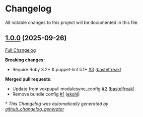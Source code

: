# Changelog

All notable changes to this project will be documented in this file.

## [1.0.0](https://github.com/voxpupuli/puppet-lint-params_not_optional_with_undef-check/tree/1.0.0) (2025-09-26)

[Full Changelog](https://github.com/voxpupuli/puppet-lint-params_not_optional_with_undef-check/compare/375fab05cd3463892b5dc8bd64a85a75adb56e11...1.0.0)

**Breaking changes:**

- Require Ruby 3.2+ & puppet-lint 5.1+ [\#3](https://github.com/voxpupuli/puppet-lint-params_not_optional_with_undef-check/pull/3) ([bastelfreak](https://github.com/bastelfreak))

**Merged pull requests:**

- Update from voxpupuli modulesync\_config [\#2](https://github.com/voxpupuli/puppet-lint-params_not_optional_with_undef-check/pull/2) ([bastelfreak](https://github.com/bastelfreak))
- Remove bundle config [\#1](https://github.com/voxpupuli/puppet-lint-params_not_optional_with_undef-check/pull/1) ([ekohl](https://github.com/ekohl))



\* *This Changelog was automatically generated by [github_changelog_generator](https://github.com/github-changelog-generator/github-changelog-generator)*
